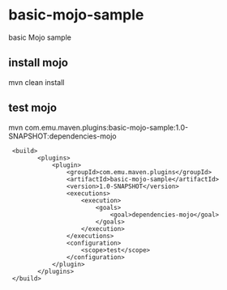 # basic-mojo-sample
basic Mojo sample


## install mojo
mvn clean install

## test mojo
mvn com.emu.maven.plugins:basic-mojo-sample:1.0-SNAPSHOT:dependencies-mojo

```
 <build>
        <plugins>
            <plugin>
                <groupId>com.emu.maven.plugins</groupId>
                <artifactId>basic-mojo-sample</artifactId>
                <version>1.0-SNAPSHOT</version>
                <executions>
                    <execution>
                        <goals>
                            <goal>dependencies-mojo</goal>
                        </goals>
                    </execution>
                </executions>
                <configuration>
                    <scope>test</scope>
                </configuration>
            </plugin>
        </plugins>
 </build>
```
